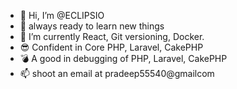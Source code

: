 - 👋 Hi, I’m @ECLIPSIO
- 👀 always ready to learn new things
- 🌱 I’m currently React, Git versioning, Docker.
- :sunglasses: Confident in Core PHP, Laravel, CakePHP
- :bomb: A good in debugging of PHP, Laravel, CakePHP 
- 📫 shoot an email at pradeep55540@gmailcom


